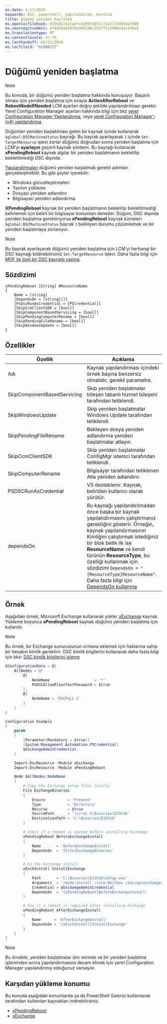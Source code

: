 ```yaml
---
ms.date: 1/17/2019
keywords: DSC, powershell, yapılandırma, Kurulum
title: Düğümü yeniden başlatma
ms.openlocfilehash: 015b82a32caefc420973651c72e272fd85baf880
ms.sourcegitcommit: e7445ba8203da304286c591ff513900ad1c244a4
ms.translationtype: MT
ms.contentlocale: tr-TR
ms.lasthandoff: 04/23/2019
ms.locfileid: "62080127"
---
```

# <a name="reboot-a-node"></a>Düğümü yeniden başlatma

> [!NOTE]
> Bu konuda, bir düğümü yeniden başlatma hakkında konuşuyor. Başarılı olması için yeniden başlatma için sırayla **ActionAfterReboot** ve **RebootNodeIfNeeded** LCM ayarları doğru şekilde yapılandırılması gerekir.
> Yerel Configuration Manager ayarları hakkında bilgi için bkz [yerel Configuration Manager Yapılandırma](../managing-nodes/metaConfig.md), veya [yerel Configuration Manager'ı (v4) yapılandırma](../managing-nodes/metaConfig4.md).

Düğümler yeniden başlatılması gelen bir kaynak içinde kullanarak `$global:DSCMachineStatus` bayrağı. Bu bayrak ayarlayarak `1` içinde `Set-TargetResource` işlevi zorlar düğümü doğrudan sonra yeniden başlatma için LCM'yi **ayarlayın** geçerli kaynak yöntemi. Bu bayrağı kullanarak **xPendingReboot** kaynak algılar bir yeniden başlatmanın bekletilip bekletilmediği DSC dışında.

[Yapılandırmaları](configurations.md) düğümü yeniden başlatmak gerekli adımları gerçekleştirebilir. Bu gibi şeyler içerebilir:

- Windows güncelleştirmeleri
- Yazılım yükleme
- Dosyayı yeniden adlandırır
- Bilgisayarı yeniden adlandırma

**XPendingReboot** kaynak bir yeniden başlatmanın bekletilip bekletilmediği belirlemek için belirli bir bilgisayar konumları denetler. Düğüm, DSC dışında yeniden başlatma gerektiriyorsa **xPendingReboot** kaynak kümeleri `$global:DSCMachineStatus` bayrak `1` bekleyen durumu çözümlemek ve bir yeniden başlatmaya zorlanıyor.

> [!NOTE]
> Bu bayrak ayarlayarak düğümü yeniden başlatma için LCM'yi herhangi bir DSC kaynağı bildirebilirsiniz `Set-TargetResource` işlevi. Daha fazla bilgi için [MOF ile özel bir DSC kaynağı yazma](../resources/authoringResourceMOF.md).

## <a name="syntax"></a>Sözdizimi

```
xPendingReboot [String] #ResourceName
{
    Name = [string]
    [DependsOn = [string[]]]
    [PsDscRunAsCredential = [PSCredential]]
    [SkipCcmClientSDK = [bool]]
    [SkipComponentBasedServicing = [bool]]
    [SkipPendingComputerRename = [bool]]
    [SkipPendingFileRename = [bool]]
    [SkipWindowsUpdate = [bool]]
}
```

## <a name="properties"></a>Özellikler

| Özellik | Açıklama |
| --- | --- |
| Adı| Kaynak yapılandırması içindeki örnek başına benzersiz olmalıdır, gerekli parametre.|
| SkipComponentBasedServicing | Skip yeniden başlatmalar bileşen tabanlı hizmet bileşeni tarafından tetiklendi. |
| SkipWindowsUpdate | Skip yeniden başlatmalar Windows Update tarafından tetiklendi.|
| SkipPendingFileRename | Bekleyen dosya yeniden adlandırma yeniden başlatmalar atlayın. |
| SkipCcmClientSDK | Skip yeniden başlatmalar ConfigMgr istemci tarafından tetiklendi. |
| SkipComputerRename | Bilgisayar tarafından tetiklenen Atla yeniden adlandırır. |
| PSDSCRunAsCredential | V5 desteklenir. Kaynak, belirtilen kullanıcı olarak yürütür. |
| dependsOn | Bu kaynağı yapılandırılmadan önce başka bir kaynak yapılandırmasını çalıştırmanız gerektiğini gösterir. Örneğin, kaynak yapılandırmasının Kimliğini çalıştırmak istediğiniz bir blok betik ilk ise **ResourceName** ve kendi türünün **ResourceType**, bu özelliği kullanmak için sözdizimi `DependsOn = "[ResourceType]ResourceName"`. Daha fazla bilgi için [DependsOn kullanma](resource-depends-on.md)|

## <a name="example"></a>Örnek

Aşağıdaki örnek, Microsoft Exchange kullanarak yükler [xExchange](https://github.com/PowerShell/xExchange) kaynak.
Yükleme boyunca **xPendingReboot** kaynak düğümü yeniden başlatma için kullanılır.

> [!NOTE]
> Bu örnek, bir Exchange sunucusunun ormana eklemek için haklarına sahip bir hesabın kimlik gerektirir. DSC kimlik bilgilerini kullanarak daha fazla bilgi için bkz: [DSC kimlik bilgilerini işleme](../configurations/configDataCredentials.md)

```powershell
$ConfigurationData = @{
    AllNodes = @(
        @{
            NodeName                    = '*'
            PSDSCAllowPlainTextPassword = $true
        },
        @{
            NodeName = 'DSCPULL-1'
        }
    )
}

Configuration Example
{
    param
    (
        [Parameter(Mandatory = $true)]
        [System.Management.Automation.PSCredential]
        $ExchangeAdminCredential
    )

    Import-DscResource -Module xExchange
    Import-DscResource -Module xPendingReboot

    Node $AllNodes.NodeName
    {
        # Copy the Exchange setup files locally
        File ExchangeBinaries
        {
            Ensure          = 'Present'
            Type            = 'Directory'
            Recurse         = $true
            SourcePath      = '\\rras-1\Binaries\E15CU6'
            DestinationPath = 'C:\Binaries\E15CU6'
        }

        # Check if a reboot is needed before installing Exchange
        xPendingReboot BeforeExchangeInstall
        {
            Name       = 'BeforeExchangeInstall'
            DependsOn  = '[File]ExchangeBinaries'
        }

        # Do the Exchange install
        xExchInstall InstallExchange
        {
            Path       = 'C:\Binaries\E15CU6\Setup.exe'
            Arguments  = '/mode:Install /role:Mailbox /Iacceptexchangeserverlicenseterms'
            Credential = $ExchangeAdminCredential
            DependsOn  = '[xPendingReboot]BeforeExchangeInstall'
        }

        # See if a reboot is required after installing Exchange
        xPendingReboot AfterExchangeInstall
        {
            Name      = 'AfterExchangeInstall'
            DependsOn = '[xExchInstall]InstallExchange'
        }
    }
}
```

> [!NOTE]
> Bu örnekte, yeniden başlatmalar izin vermek ve bir yeniden başlatma işleminden sonra yapılandırmasına devam etmek için yerel Configuration Manager yapılandırmış olduğunuz varsayılır.

## <a name="where-to-download"></a>Karşıdan yükleme konumu

Bu konuda aşağıdaki konumlarda ya da PowerShell Galerisi kullanılarak tarafından kullanılan kaynakları indirebilirsiniz.

- [xPendingReboot](https://github.com/PowerShell/xPendingReboot)
- [xExchange](https://github.com/PowerShell/xExchange)

